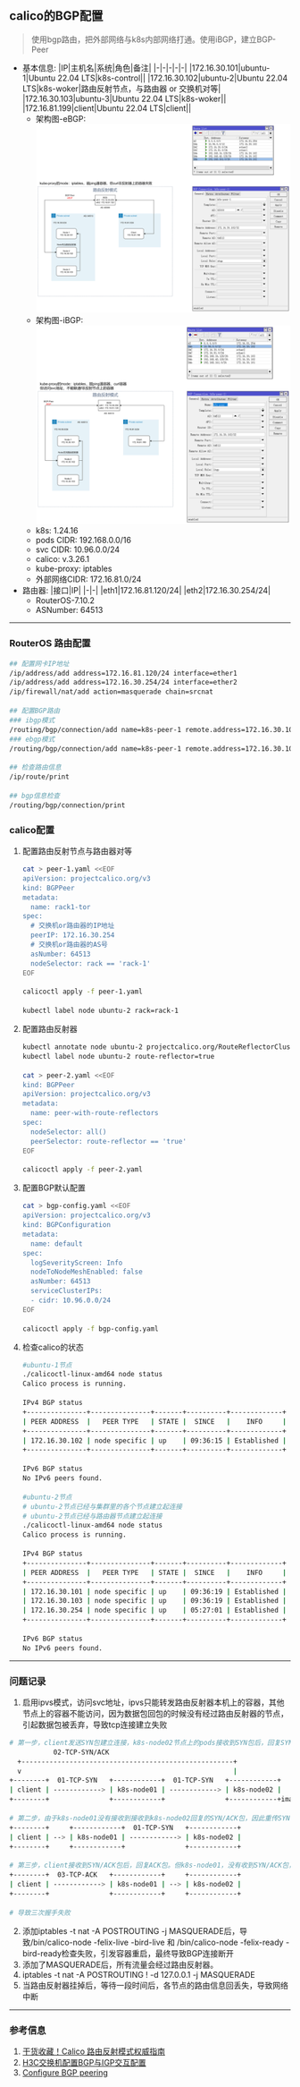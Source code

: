 ## calico的BGP配置
> 使用bgp路由，把外部网络与k8s内部网络打通。使用iBGP，建立BGP-Peer
- 基本信息:
  |IP|主机名|系统|角色|备注|
  |-|-|-|-|-|
  |172.16.30.101|ubuntu-1|Ubuntu 22.04 LTS|k8s-control||
  |172.16.30.102|ubuntu-2|Ubuntu 22.04 LTS|k8s-woker|路由反射节点，与路由器 or 交换机对等|
  |172.16.30.103|ubuntu-3|Ubuntu 22.04 LTS|k8s-woker||
  |172.16.81.199|client|Ubuntu 22.04 LTS|client||
  - 架构图-eBGP:![](img/calico-eBGP.png)
  - 架构图-iBGP:![](img/calico-iBGP.png)
  - k8s: 1.24.16
  - pods CIDR: 192.168.0.0/16
  - svc CIDR: 10.96.0.0/24
  - calico: v.3.26.1
  - kube-proxy: iptables
  - 外部网络CIDR: 172.16.81.0/24
- 路由器:
  |接口|IP|
  |-|-|
  |eth1|172.16.81.120/24|
  |eth2|172.16.30.254/24|
  - RouterOS-7.10.2
  - ASNumber: 64513
---
### RouterOS 路由配置
```bash
## 配置网卡IP地址
/ip/address/add address=172.16.81.120/24 interface=ether1
/ip/address/add address=172.16.30.254/24 interface=ether2
/ip/firewall/nat/add action=masquerade chain=srcnat

## 配置BGP路由
### ibgp模式
/routing/bgp/connection/add name=k8s-peer-1 remote.address=172.16.30.102 remote.as=64513 local.role=ibgp as=64513
### ebgp模式
/routing/bgp/connection/add name=k8s-peer-1 remote.address=172.16.30.102 remote.as=64513 local.role=ebgp as=65000

## 检查路由信息
/ip/route/print

## bgp信息检查
/routing/bgp/connection/print
```
### calico配置
1. 配置路由反射节点与路由器对等
   ```bash
   cat > peer-1.yaml <<EOF
   apiVersion: projectcalico.org/v3
   kind: BGPPeer
   metadata:
     name: rack1-tor
   spec:
     # 交换机or路由器的IP地址
     peerIP: 172.16.30.254
     # 交换机or路由器的AS号
     asNumber: 64513
     nodeSelector: rack == 'rack-1'
   EOF

   calicoctl apply -f peer-1.yaml

   kubectl label node ubuntu-2 rack=rack-1
   ```
2. 配置路由反射器
   ```bash
   kubectl annotate node ubuntu-2 projectcalico.org/RouteReflectorClusterID=244.0.0.1
   kubectl label node ubuntu-2 route-reflector=true

   cat > peer-2.yaml <<EOF
   kind: BGPPeer
   apiVersion: projectcalico.org/v3
   metadata:
     name: peer-with-route-reflectors
   spec:
     nodeSelector: all()
     peerSelector: route-reflector == 'true'
   EOF

   calicoctl apply -f peer-2.yaml
   ```
3. 配置BGP默认配置
   ```bash
   cat > bgp-config.yaml <<EOF
   apiVersion: projectcalico.org/v3
   kind: BGPConfiguration
   metadata:
     name: default
   spec:
     logSeverityScreen: Info
     nodeToNodeMeshEnabled: false
     asNumber: 64513
     serviceClusterIPs:
     - cidr: 10.96.0.0/24
   EOF

   calicoctl apply -f bgp-config.yaml
   ```
4. 检查calico的状态
   ```bash
   #ubuntu-1节点
   ./calicoctl-linux-amd64 node status
   Calico process is running.

   IPv4 BGP status
   +---------------+---------------+-------+----------+-------------+
   | PEER ADDRESS  |   PEER TYPE   | STATE |  SINCE   |    INFO     |
   +---------------+---------------+-------+----------+-------------+
   | 172.16.30.102 | node specific | up    | 09:36:15 | Established |
   +---------------+---------------+-------+----------+-------------+

   IPv6 BGP status
   No IPv6 peers found.

   #ubuntu-2节点
   # ubuntu-2节点已经与集群里的各个节点建立起连接
   # ubuntu-2节点已经与路由器节点建立起连接
   ./calicoctl-linux-amd64 node status
   Calico process is running.

   IPv4 BGP status
   +---------------+---------------+-------+----------+-------------+
   | PEER ADDRESS  |   PEER TYPE   | STATE |  SINCE   |    INFO     |
   +---------------+---------------+-------+----------+-------------+
   | 172.16.30.101 | node specific | up    | 09:36:19 | Established |
   | 172.16.30.103 | node specific | up    | 09:36:19 | Established |
   | 172.16.30.254 | node specific | up    | 05:27:01 | Established |
   +---------------+---------------+-------+----------+-------------+

   IPv6 BGP status
   No IPv6 peers found.
   ```

---
### 问题记录
1. 启用ipvs模式，访问svc地址，ipvs只能转发路由反射器本机上的容器，其他节点上的容器不能访问，因为数据包回包的时候没有经过路由反射器的节点，引起数据包被丢弃，导致tcp连接建立失败
```bash
# 第一步，client发送SYN包建立连接，k8s-node02节点上的pods接收到SYN包后，回复SYN/ACK包
           02-TCP-SYN/ACK
  +-----------------------------------------------------+
  v                                                     |
+--------+  01-TCP-SYN   +------------+  01-TCP-SYN   +------------+
| client | ------------> | k8s-node01 | ------------> | k8s-node02 |
+--------+               +------------+               +------------+image.png

# 第二步，由于k8s-node01没有接收到接收到k8s-node02回复的SYN/ACK包，因此重传SYN包
+--------+     +------------+  01-TCP-SYN   +------------+
| client | --> | k8s-node01 | ------------> | k8s-node02 |
+--------+     +------------+               +------------+

# 第三步，client接收到SYN/ACK包后，回复ACK包。但k8s-node01，没有收到SYN/ACK包，TCP连接的状态没有变更，因此对于client发送过来的的ACK进行丢弃
+--------+  03-TCP-ACK   +------------+     +------------+
| client | ------------> | k8s-node01 | --> | k8s-node02 |
+--------+               +------------+     +------------+

# 导致三次握手失败
```
2. 添加iptables -t nat -A POSTROUTING -j MASQUERADE后，导致/bin/calico-node -felix-live -bird-live 和 /bin/calico-node -felix-ready -bird-ready检查失败，引发容器重启，最终导致BGP连接断开
3. 添加了MASQUERADE后，所有流量会经过路由反射器。
4. iptables -t nat -A POSTROUTING ! -d 127.0.0.1 -j MASQUERADE
5. 当路由反射器挂掉后，等待一段时间后，各节点的路由信息回丢失，导致网络中断
---
### 参考信息
1. [干货收藏！Calico 路由反射模式权威指南](https://segmentfault.com/a/1190000040123110)
2. [H3C交换机配置BGP与IGP交互配置](https://www.h3c.com/cn/d_201802/1065961_30005_0.htm)
3. [Configure BGP peering](https://projectcalico.docs.tigera.io/networking/bgp)